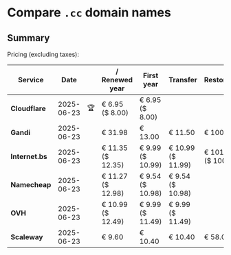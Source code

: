 # Compare `.cc` domain names

## Summary

Pricing (excluding taxes):

| Service | Date |  | / Renewed year | First year | Transfer | Restoration |
|--|--|--|--|--|--|--|
| **Cloudflare** | 2025-06-23 | 🏆 | € 6.95<br>($ 8.00) | € 6.95<br>($ 8.00) |  |  |
| **Gandi** | 2025-06-23 |  | € 31.98 | € 13.00 | € 11.50 | € 100.00 |
| **Internet.bs** | 2025-06-23 |  | € 11.35<br>($ 12.35) | € 9.99<br>($ 10.99) | € 10.99<br>($ 11.99) | € 101.79<br>($ 100.39) |
| **Namecheap** | 2025-06-23 |  | € 11.27<br>($ 12.98) | € 9.54<br>($ 10.98) | € 9.54<br>($ 10.98) |  |
| **OVH** | 2025-06-23 |  | € 10.99<br>($ 12.49) | € 9.99<br>($ 11.49) | € 9.99<br>($ 11.49) |  |
| **Scaleway** | 2025-06-23 |  | € 9.60 | € 10.40 | € 10.40 | € 58.00 |

